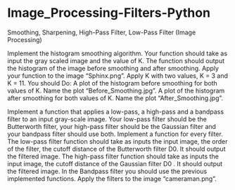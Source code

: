 # Image_Processing-Filters-Python
Smoothing, Sharpening, High-Pass Filter, Low-Pass Filter (Image Processing)


Implement the histogram smoothing algorithm. Your function should take as input the gray scaled image and
the value of K. The function should output the histogram of the image before smoothing and after smoothing.
Apply your function to the image “Sphinx.png”.
Apply K with two values, K = 3 and K = 11.
You should Do:
A plot of the histogram before smoothing for both values of K. Name the plot “Before_Smoothing.jpg”.
A plot of the histogram after smoothing for both values of K. Name the plot “After_Smoothing.jpg”.


Implement a function that applies a low-pass, a high-pass and a bandpass filter to an input gray-scale image.
Your low-pass filter should be the Butterworth filter, your high-pass filter should be the Gaussian filter and
your bandpass filter should use both. Implement a function for every filter.
The low-pass filter function should take as inputs the input image, the order of the filter, the cutoff distance
of the Butterworth filter D0. It should output the filtered image.
The high-pass filter function should take as inputs the input image, the cutoff distance of the Gaussian filter
D0 . It should output the filtered image.
In the Bandpass filter you should use the previous implemented functions.
Apply the filters to the image “cameraman.png”.
